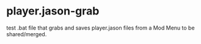 # player.jason-grab
 test .bat file that grabs and saves player.jason files from a Mod Menu to be shared/merged.
